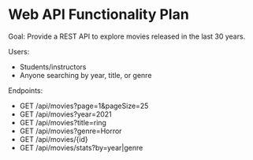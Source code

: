 # Web API Functionality Plan

Goal: Provide a REST API to explore movies released in the last 30 years.

Users:
- Students/instructors
- Anyone searching by year, title, or genre

Endpoints:
- GET /api/movies?page=1&pageSize=25
- GET /api/movies?year=2021
- GET /api/movies?title=ring
- GET /api/movies?genre=Horror
- GET /api/movies/{id}
- GET /api/movies/stats?by=year|genre
